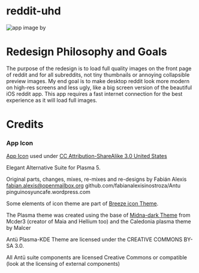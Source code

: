 # reddit-uhd
![app image by ](https://upload.wikimedia.org/wikipedia/commons/thumb/a/ae/Antu_reddit.svg/512px-Antu_reddit.svg.png)
# Redesign Philosophy and Goals
The purpose of the redesign is to load full quality images on the front page of reddit and for all subreddits, not tiny thumbnails or annoying collapsible preview images.  My end goal is to make desktop reddit look more modern on high-res screens and less ugly, like a big screen version of the beautiful iOS reddit app.  This app requires a fast internet connection for the best experience as it will load full images.
# Credits
### App Icon
[App Icon](https://commons.wikimedia.org/wiki/File:Antu_reddit.svg) used under [CC Attribution-ShareAlike 3.0 United States](https://creativecommons.org/licenses/by-sa/3.0/us/)

Elegant Alternative Suite for Plasma 5.

Original parts, changes, mixes, re-mixes and re-designs by Fabián Alexis <fabian.alexis@openmailbox.org> github.com/fabianalexisinostroza/Antu pinguinosyuncafe.wordpress.com

Some elements of icon theme are part of [Breeze icon Theme](github.com/NitruxSA/breeze-icon-theme).

The Plasma theme was created using the base of [Midna-dark Theme](github.com/KaOSx/midna) from Mcder3 (creator of Maia and Hellium too) and the Caledonia plasma theme by Malcer

Antü Plasma-KDE Theme are licensed under the CREATIVE COMMONS BY-SA 3.0.

All Antü suite components are licensed Creative Commons or compatible (look at the licensing of external components)

